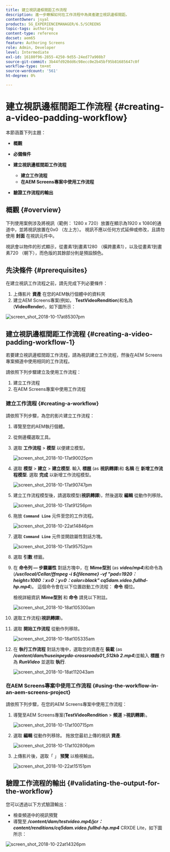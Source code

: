 ```yaml
---
title: 建立視訊邊框間距工作流程
description: 進一步瞭解如何在工作流程中為資產建立視訊邊框間距。
contentOwner: jsyal
products: SG_EXPERIENCEMANAGER/6.5/SCREENS
topic-tags: authoring
content-type: reference
docset: aem65
feature: Authoring Screens
role: Admin, Developer
level: Intermediate
exl-id: 16180f96-2855-4250-9d55-24ed77a908b7
source-git-commit: 3b44fd920dd6c98ecc0e2b45bf95b81685647c0f
workflow-type: tm+mt
source-wordcount: '561'
ht-degree: 0%

---
```


# 建立視訊邊框間距工作流程 {#creating-a-video-padding-workflow}

本節涵蓋下列主題：

* **概觀**
* **必備條件**
* **建立視訊邊框間距工作流程**
   * **建立工作流程**
   * **在AEM Screens專案中使用工作流程**

* **驗證工作流程的輸出**

## 概觀 {#overview}

下列使用案例涉及將視訊（範例： 1280 x 720）放置在顯示為1920 x 1080的通道中，並將視訊放置在0x0 （左上方）。 視訊不應以任何方式延伸或修改，且請勿使用 **封面** 在視訊元件中。

視訊會以物件的形式顯示，從畫素1到畫素1280 （橫跨畫素1），以及從畫素1到畫素720 （朝下），而色版的其餘部分則是預設顏色。

## 先決條件 {#prerequisites}

在建立視訊工作流程之前，請先完成下列必要條件：

1. 上傳影片 **資產** 在您的AEM執行個體中的資料夾
1. 建立AEM Screens專案(例如， **TestVideoRendition**)和名為(**VideoRender**)，如下圖所示：

![screen_shot_2018-10-17at85307pm](assets/screen_shot_2018-10-17at85307pm.png)

## 建立視訊邊框間距工作流程 {#creating-a-video-padding-workflow-1}

若要建立視訊邊框間距工作流程，請為視訊建立工作流程，然後在AEM Screens專案頻道中使用相同的工作流程。

請依照下列步驟建立及使用工作流程：

1. 建立工作流程
1. 在AEM Screens專案中使用工作流程

### 建立工作流程 {#creating-a-workflow}

請依照下列步驟，為您的影片建立工作流程：

1. 導覽至您的AEM執行個體。
1. 從側邊欄選取工具。
1. 選取 **工作流程** > **模型** 以便建立模型。

   ![screen_shot_2018-10-17at90025pm](assets/screen_shot_2018-10-17at90025pm.png)

1. 選取 **模型** > **建立** > **建立模型**. 輸入 **標題** (as **視訊轉譯**)和 **名稱** 在 **新增工作流程模型**. 選取 **完成** 以新增工作流程模型。

   ![screen_shot_2018-10-17at90747pm](assets/screen_shot_2018-10-17at90747pm.png)

1. 建立工作流程模型後，請選取模型(**視訊轉譯**)，然後選取 **編輯** 從動作列移除。

   ![screen_shot_2018-10-17at91256pm](assets/screen_shot_2018-10-17at91256pm.png)

1. 拖放 **`Command Line`** 元件至您的工作流程。

   ![screen_shot_2018-10-22at14846pm](assets/screen_shot_2018-10-22at14846pm.png)

1. 選取 **`Command Line`** 元件並開啟屬性對話方塊。

   ![screen_shot_2018-10-17at95752pm](assets/screen_shot_2018-10-17at95752pm.png)

1. 選取 **引數** 標籤。
1. 在 **命令列 — 步驟屬性** 對話方塊中，在 **Mime型別** (as ***video/mp4***)和命令為(***/usr/local/Cellar/ffmpeg -i ${filename} -vf &quot;pad=1920：height=1080：x=0：y=0：color=black&quot; cq5dam.video.fullhd-hp.mp4***)。 這個命令會在以下位置啟動工作流程： **命令** 欄位。

   檢視詳細資訊 **Mime型別** 和 **命令** 請見以下附註。

   ![screen_shot_2018-10-18at105300am](assets/screen_shot_2018-10-18at105300am.png)

1. 選取工作流程(**視訊轉譯**)。
1. 選取 **開始工作流程** 從動作列移除。

   ![screen_shot_2018-10-18at105335am](assets/screen_shot_2018-10-18at105335am.png)

1. 在 **執行工作流程** 對話方塊中，選取您的資產在 **裝載** (as ***/content/dam/huseinpeyda-crossroads01_512kb 2.mp4***)並輸入 **標題** 作為 ***RunVideo*** 並選取 **執行**.

   ![screen_shot_2018-10-18at112043am](assets/screen_shot_2018-10-18at112043am.png)

### 在AEM Screens專案中使用工作流程 {#using-the-workflow-in-an-aem-screens-project}

請依照下列步驟，在您的AEM Screens專案中使用工作流程：

1. 導覽至AEM Screens專案(**TestVideoRendition** > **頻道** >**視訊轉譯**)。

   ![screen_shot_2018-10-17at100715pm](assets/screen_shot_2018-10-17at100715pm.png)

1. 選取 **編輯** 從動作列移除。 拖放您最初上傳的視訊 **資產**.

   ![screen_shot_2018-10-17at102806pm](assets/screen_shot_2018-10-17at102806pm.png)

1. 上傳影片後，選取「 」 **預覽** 以檢視輸出。

   ![screen_shot_2018-10-22at15151pm](assets/screen_shot_2018-10-22at15151pm.png)

## 驗證工作流程的輸出 {#validating-the-output-for-the-workflow}

您可以透過以下方式驗證輸出：

* 檢查頻道中的視訊預覽
* 導覽至 ***/content/dam/testvideo.mp4/jcr：content/renditions/cq5dam.video.fullhd-hp.mp4*** CRXDE Lite，如下圖所示：

![screen_shot_2018-10-22at14326pm](assets/screen_shot_2018-10-22at14326pm.png)
